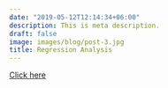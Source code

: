 ```yaml
---
date: "2019-05-12T12:14:34+06:00"
description: This is meta description.
draft: false
image: images/blog/post-3.jpg
title: Regression Analysis
---
```


[Click here](/blog/2020/AS2016424/regression_with_dummy_variables.html)